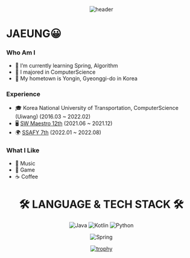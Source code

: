 
<div align="center">
  
![header](https://capsule-render.vercel.app/api?type=waving&&height=200&section=header&text=LeeJaeUng&fontSize=70&color=timeGradient&fontAlign=70&fontAlignY=40)
  
</div>

# JAEUNG😀
### Who Am I
- 🌱 I’m currently learning Spring, Algorithm
- 🥇 I majored in ComputerScience
- 🚅 My hometown is Yongin, Gyeonggi-do in Korea

### Experience
- 🎓 Korea National University of Transportation, ComputerScience (Uiwang) (2016.03 ~ 2022.02)
- 🖥 [SW Maestro 12th](https://www.swmaestro.org/sw/main/main.do) (2021.06 ~ 2021.12)
- 🌍 [SSAFY 7th](https://www.ssafy.com/ksp/jsp/swp/swpMain.jsp) (2022.01 ~ 2022.08)

### What I Like
- 🎵 Music
- 🔵 Game
- ☕ Coffee

<div align="center">
  
  
  
# 🛠 LANGUAGE &  TECH STACK 🛠

![Java](https://img.shields.io/badge/java-%23ED8B00.svg?style=for-the-badge&logo=java&logoColor=white)
![Kotlin](https://img.shields.io/badge/kotlin-%23a030e9.svg?style=for-the-badge&logo=java&logoColor=white)
![Python](https://img.shields.io/badge/python-3670A0?style=for-the-badge&logo=python&logoColor=ffdd54)

  
![Spring](https://img.shields.io/badge/spring-%236DB33F.svg?style=for-the-badge&logo=springboot&logoColor=white)

  
[![trophy](https://github-profile-trophy.vercel.app/?username=QuiD-0&theme=onedark&column=-1)](https://github.com/ryo-ma/github-profile-trophy)
<!-- [![Top Langs](https://github-readme-stats.vercel.app/api/top-langs/?username=quid-0&layout=compact)](https://github.com/anuraghazra/github-readme-stats) -->
</div>



   
